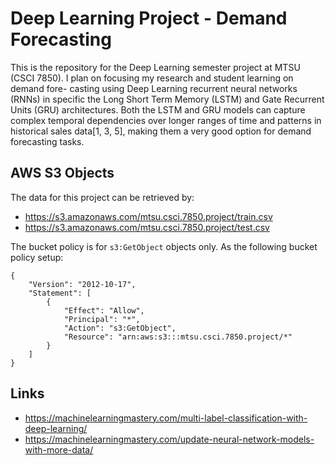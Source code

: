 # Deep Learning Project - Demand Forecasting
This is the repository for the Deep Learning semester project at MTSU (CSCI 7850). I plan on focusing my research and student learning on demand fore- casting using Deep Learning recurrent neural networks (RNNs) in specific the Long Short Term Memory (LSTM) and Gate Recurrent Units (GRU) architectures. Both the LSTM and GRU models can capture complex temporal dependencies over longer ranges of time and patterns in historical sales data[1, 3, 5], making them a very good option for demand forecasting tasks.

## AWS S3 Objects
The data for this project can be retrieved by:
* https://s3.amazonaws.com/mtsu.csci.7850.project/train.csv
* https://s3.amazonaws.com/mtsu.csci.7850.project/test.csv

The bucket policy is for `s3:GetObject` objects only. As the following bucket policy setup:
```
{
    "Version": "2012-10-17",
    "Statement": [
        {
            "Effect": "Allow",
            "Principal": "*",
            "Action": "s3:GetObject",
            "Resource": "arn:aws:s3:::mtsu.csci.7850.project/*"
        }
    ]
}
```

## Links
* https://machinelearningmastery.com/multi-label-classification-with-deep-learning/
* https://machinelearningmastery.com/update-neural-network-models-with-more-data/
